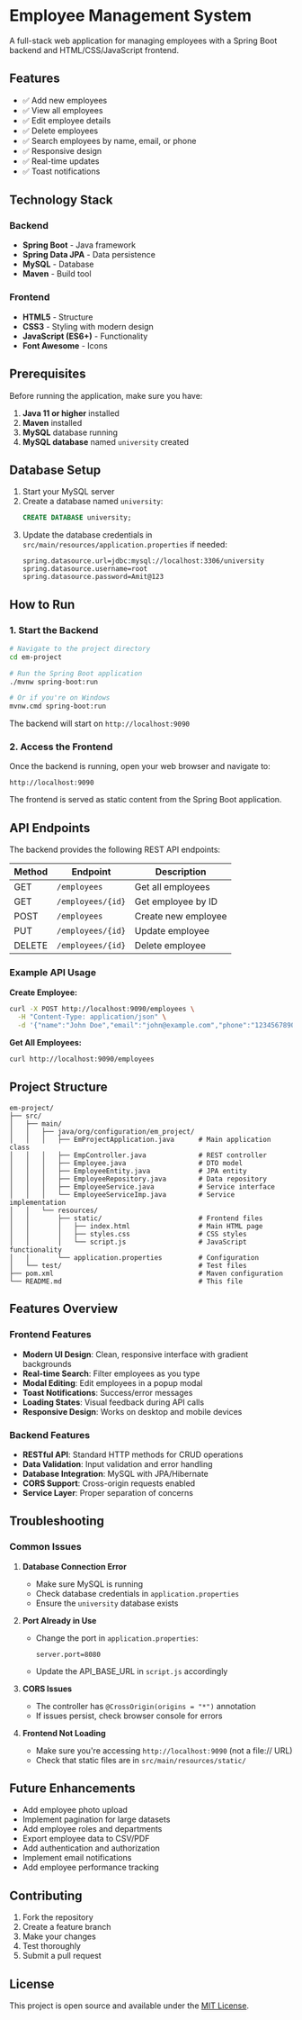 # Employee Management System

A full-stack web application for managing employees with a Spring Boot backend and HTML/CSS/JavaScript frontend.

## Features

- ✅ Add new employees
- ✅ View all employees
- ✅ Edit employee details
- ✅ Delete employees
- ✅ Search employees by name, email, or phone
- ✅ Responsive design
- ✅ Real-time updates
- ✅ Toast notifications

## Technology Stack

### Backend
- **Spring Boot** - Java framework
- **Spring Data JPA** - Data persistence
- **MySQL** - Database
- **Maven** - Build tool

### Frontend
- **HTML5** - Structure
- **CSS3** - Styling with modern design
- **JavaScript (ES6+)** - Functionality
- **Font Awesome** - Icons

## Prerequisites

Before running the application, make sure you have:

1. **Java 11 or higher** installed
2. **Maven** installed
3. **MySQL** database running
4. **MySQL database** named `university` created

## Database Setup

1. Start your MySQL server
2. Create a database named `university`:
   ```sql
   CREATE DATABASE university;
   ```
3. Update the database credentials in `src/main/resources/application.properties` if needed:
   ```properties
   spring.datasource.url=jdbc:mysql://localhost:3306/university
   spring.datasource.username=root
   spring.datasource.password=Amit@123
   ```

## How to Run

### 1. Start the Backend

```bash
# Navigate to the project directory
cd em-project

# Run the Spring Boot application
./mvnw spring-boot:run

# Or if you're on Windows
mvnw.cmd spring-boot:run
```

The backend will start on `http://localhost:9090`

### 2. Access the Frontend

Once the backend is running, open your web browser and navigate to:

```
http://localhost:9090
```

The frontend is served as static content from the Spring Boot application.

## API Endpoints

The backend provides the following REST API endpoints:

| Method | Endpoint | Description |
|--------|----------|-------------|
| GET | `/employees` | Get all employees |
| GET | `/employees/{id}` | Get employee by ID |
| POST | `/employees` | Create new employee |
| PUT | `/employees/{id}` | Update employee |
| DELETE | `/employees/{id}` | Delete employee |

### Example API Usage

**Create Employee:**
```bash
curl -X POST http://localhost:9090/employees \
  -H "Content-Type: application/json" \
  -d '{"name":"John Doe","email":"john@example.com","phone":"1234567890"}'
```

**Get All Employees:**
```bash
curl http://localhost:9090/employees
```

## Project Structure

```
em-project/
├── src/
│   ├── main/
│   │   ├── java/org/configuration/em_project/
│   │   │   ├── EmProjectApplication.java      # Main application class
│   │   │   ├── EmpController.java             # REST controller
│   │   │   ├── Employee.java                  # DTO model
│   │   │   ├── EmployeeEntity.java            # JPA entity
│   │   │   ├── EmployeeRepository.java        # Data repository
│   │   │   ├── EmployeeService.java           # Service interface
│   │   │   └── EmployeeServiceImp.java        # Service implementation
│   │   └── resources/
│   │       ├── static/                        # Frontend files
│   │       │   ├── index.html                 # Main HTML page
│   │       │   ├── styles.css                 # CSS styles
│   │       │   └── script.js                  # JavaScript functionality
│   │       └── application.properties         # Configuration
│   └── test/                                  # Test files
├── pom.xml                                    # Maven configuration
└── README.md                                  # This file
```

## Features Overview

### Frontend Features
- **Modern UI Design**: Clean, responsive interface with gradient backgrounds
- **Real-time Search**: Filter employees as you type
- **Modal Editing**: Edit employees in a popup modal
- **Toast Notifications**: Success/error messages
- **Loading States**: Visual feedback during API calls
- **Responsive Design**: Works on desktop and mobile devices

### Backend Features
- **RESTful API**: Standard HTTP methods for CRUD operations
- **Data Validation**: Input validation and error handling
- **Database Integration**: MySQL with JPA/Hibernate
- **CORS Support**: Cross-origin requests enabled
- **Service Layer**: Proper separation of concerns

## Troubleshooting

### Common Issues

1. **Database Connection Error**
   - Make sure MySQL is running
   - Check database credentials in `application.properties`
   - Ensure the `university` database exists

2. **Port Already in Use**
   - Change the port in `application.properties`:
     ```properties
     server.port=8080
     ```
   - Update the API_BASE_URL in `script.js` accordingly

3. **CORS Issues**
   - The controller has `@CrossOrigin(origins = "*")` annotation
   - If issues persist, check browser console for errors

4. **Frontend Not Loading**
   - Make sure you're accessing `http://localhost:9090` (not a file:// URL)
   - Check that static files are in `src/main/resources/static/`

## Future Enhancements

- Add employee photo upload
- Implement pagination for large datasets
- Add employee roles and departments
- Export employee data to CSV/PDF
- Add authentication and authorization
- Implement email notifications
- Add employee performance tracking

## Contributing

1. Fork the repository
2. Create a feature branch
3. Make your changes
4. Test thoroughly
5. Submit a pull request

## License

This project is open source and available under the [MIT License](LICENSE).
